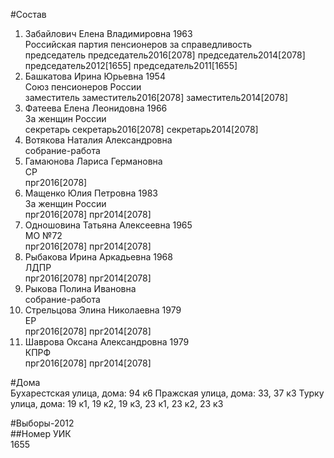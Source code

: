 #Состав  
1. Забайлович Елена Владимировна 1963  
    Российская партия пенсионеров за справедливость  
    председатель председатель2016[2078] председатель2014[2078] председатель2012[1655] председатель2011[1655]  
2. Башкатова Ирина Юрьевна 1954  
    Союз пенсионеров России  
    заместитель заместитель2016[2078] заместитель2014[2078]  
3. Фатеева Елена Леонидовна 1966  
    За женщин России  
    секретарь секретарь2016[2078] секретарь2014[2078]  
4. Вотякова Наталия Александровна  
    собрание-работа  
5. Гамаюнова Лариса Германовна  
    СР  
    прг2016[2078]  
6. Мащенко Юлия Петровна 1983  
    За женщин России  
    прг2016[2078] прг2014[2078]  
7. Одношовина Татьяна Алексеевна 1965  
    МО №72  
    прг2016[2078] прг2014[2078]  
8. Рыбакова Ирина Аркадьевна 1968  
    ЛДПР  
    прг2016[2078] прг2014[2078]  
9. Рыкова Полина Ивановна  
    собрание-работа  
10. Стрельцова Элина Николаевна 1979  
    ЕР  
    прг2016[2078] прг2014[2078]  
11. Шаврова Оксана Александровна 1979  
    КПРФ  
    прг2016[2078] прг2014[2078]  
  
#Дома  
Бухарестская улица, дома: 94 к6 Пражская улица, дома: 33, 37 к3 Турку улица, дома: 19 к1, 19 к2, 19 к3, 23 к1, 23 к2, 23 к3  
  
#Выборы-2012  
##Номер УИК  
1655  
